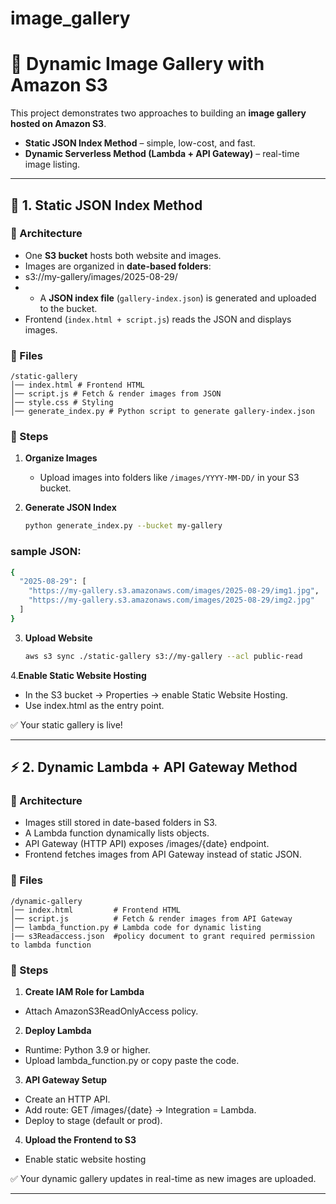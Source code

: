 # image_gallery
# 📸 Dynamic Image Gallery with Amazon S3  

This project demonstrates two approaches to building an **image gallery hosted on Amazon S3**.  

- **Static JSON Index Method** – simple, low-cost, and fast.  
- **Dynamic Serverless Method (Lambda + API Gateway)** – real-time image listing.  

---

## 🚀 1. Static JSON Index Method  

### 🔹 Architecture
- One **S3 bucket** hosts both website and images.  
- Images are organized in **date-based folders**:  
- s3://my-gallery/images/2025-08-29/
- - A **JSON index file** (`gallery-index.json`) is generated and uploaded to the bucket.  
- Frontend (`index.html + script.js`) reads the JSON and displays images.  



### 🔹 Files
```
/static-gallery
│── index.html # Frontend HTML
│── script.js # Fetch & render images from JSON
│── style.css # Styling
│── generate_index.py # Python script to generate gallery-index.json
```



### 🔹 Steps
1. **Organize Images**
   - Upload images into folders like `/images/YYYY-MM-DD/` in your S3 bucket.

2. **Generate JSON Index**
   ```bash
   python generate_index.py --bucket my-gallery
   ```
### sample JSON:
```bash
{
  "2025-08-29": [
    "https://my-gallery.s3.amazonaws.com/images/2025-08-29/img1.jpg",
    "https://my-gallery.s3.amazonaws.com/images/2025-08-29/img2.jpg"
  ]
}
```
3. **Upload Website**
   ```bash
   aws s3 sync ./static-gallery s3://my-gallery --acl public-read
   ```
4.**Enable Static Website Hosting**
- In the S3 bucket → Properties → enable Static Website Hosting.
- Use index.html as the entry point.

✅ Your static gallery is live!

***
## ⚡ 2. Dynamic Lambda + API Gateway Method
### 🔹 Architecture

- Images still stored in date-based folders in S3.
- A Lambda function dynamically lists objects.
- API Gateway (HTTP API) exposes /images/{date} endpoint.
- Frontend fetches images from API Gateway instead of static JSON.

### 🔹 Files
```
/dynamic-gallery
│── index.html         # Frontend HTML
│── script.js          # Fetch & render images from API Gateway
│── lambda_function.py # Lambda code for dynamic listing
|── s3Readaccess.json  #policy document to grant required permission to lambda function
```
### 🔹 Steps
1. **Create IAM Role for Lambda**
- Attach AmazonS3ReadOnlyAccess policy.

2. **Deploy Lambda**
- Runtime: Python 3.9 or higher.
- Upload lambda_function.py or copy paste the code.

3. **API Gateway Setup**
- Create an HTTP API.
- Add route: GET /images/{date} → Integration = Lambda.
- Deploy to stage (default or prod).

4. **Upload the Frontend to S3**
- Enable static website hosting
  
✅ Your dynamic gallery updates in real-time as new images are uploaded.

***
  

  
